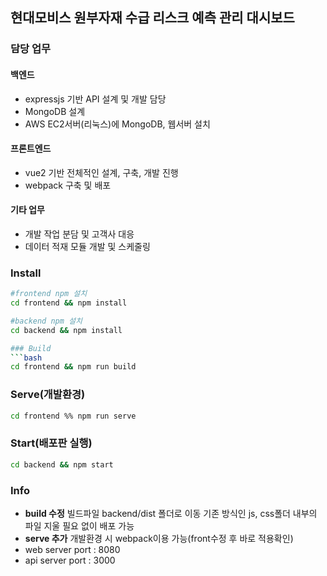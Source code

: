 ## 현대모비스 원부자재 수급 리스크 예측 관리 대시보드

### 담당 업무

#### **백엔드**
  - expressjs 기반 API 설계 및 개발 담당
  - MongoDB 설계
  - AWS EC2서버(리눅스)에 MongoDB, 웹서버 설치
  

#### **프론트엔드** 
  - vue2 기반 전체적인 설계, 구축, 개발 진행
  - webpack 구축 및 배포


#### **기타 업무**
  - 개발 작업 분담 및 고객사 대응
  - 데이터 적재 모듈 개발 및 스케줄링

### Install
```bash
#frontend npm 설치
cd frontend && npm install

#backend npm 설치
cd backend && npm install

### Build
```bash
cd frontend && npm run build
```

### Serve(개발환경)
```bash
cd frontend %% npm run serve
```
### Start(배포판 실행) 
```bash
cd backend && npm start
```

### Info

- **build 수정** 빌드파일 backend/dist 폴더로 이동 기존 방식인 js, css폴더 내부의 파일 지울 필요 없이 배포 가능
- **serve 추가** 개발환경 시 webpack이용 가능(front수정 후 바로 적용확인)
- web server port : 8080
- api server port : 3000

